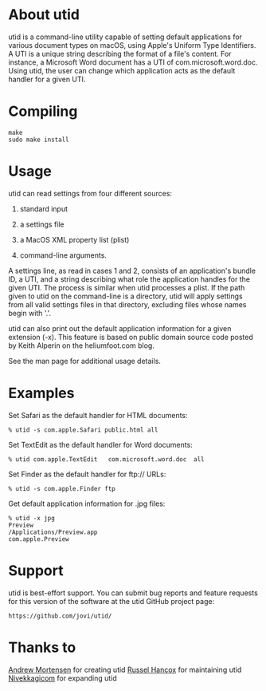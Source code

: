 # About utid
utid is a command-line utility capable of setting default applications for various document types on macOS, using Apple's Uniform Type Identifiers. A UTI is a unique string describing the format of a file's content. For instance, a Microsoft Word document has a UTI of com.microsoft.word.doc. Using utid, the user can change which application acts as the default handler for a given UTI.


# Compiling
    make
    sudo make install

# Usage

utid can read settings from four different sources:

1) standard input

2) a settings file

3) a MacOS XML property list (plist)

4) command-line arguments.

A settings line, as read in cases 1 and 2, consists of an application's bundle ID, a UTI, and a string describing what role the application handles for the given UTI. The process is similar when utid processes a plist. If the path given to utid on the command-line is a directory, utid will apply settings from all valid settings files in that directory, excluding files whose names begin with '.'.

utid can also print out the default application information for a given extension (-x). This feature is based on public domain source code posted by Keith Alperin on the heliumfoot.com blog.

See the man page for additional usage details.

# Examples
Set Safari as the default handler for HTML documents:

	% utid -s com.apple.Safari public.html all

Set TextEdit as the default handler for Word documents:

	% utid com.apple.TextEdit	com.microsoft.word.doc	all

Set Finder as the default handler for ftp:// URLs:

	% utid -s com.apple.Finder ftp

Get default application information for .jpg files:

	% utid -x jpg
	Preview
	/Applications/Preview.app
	com.apple.Preview

# Support
utid is best-effort support. You can submit bug reports and feature requests for this version of the software at the utid GitHub project page:

    https://github.com/jovi/utid/

# Thanks to
[Andrew Mortensen](https://github.com/moretension) for creating utid
[Russel Hancox](https://github.com/russellhancox) for maintaining utid
[Nivekkagicom](https://github.com/nivekkagicom) for expanding utid
